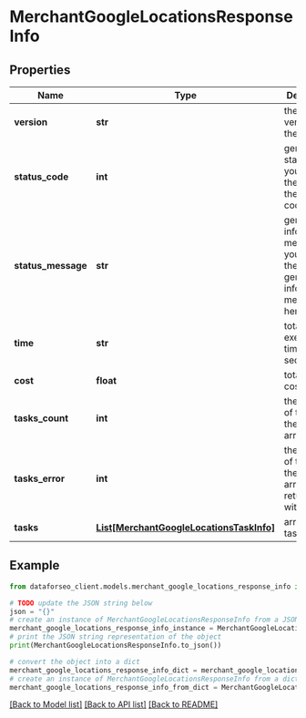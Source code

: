 # MerchantGoogleLocationsResponseInfo


## Properties

Name | Type | Description | Notes
------------ | ------------- | ------------- | -------------
**version** | **str** | the current version of the API | [optional] 
**status_code** | **int** | general status code you can find the full list of the response codes here | [optional] 
**status_message** | **str** | general informational message you can find the full list of general informational messages here | [optional] 
**time** | **str** | total execution time, seconds | [optional] 
**cost** | **float** | total tasks cost, USD | [optional] 
**tasks_count** | **int** | the number of tasks in the tasks array | [optional] 
**tasks_error** | **int** | the number of tasks in the tasks array returned with an error | [optional] 
**tasks** | [**List[MerchantGoogleLocationsTaskInfo]**](MerchantGoogleLocationsTaskInfo.md) | array of tasks | [optional] 

## Example

```python
from dataforseo_client.models.merchant_google_locations_response_info import MerchantGoogleLocationsResponseInfo

# TODO update the JSON string below
json = "{}"
# create an instance of MerchantGoogleLocationsResponseInfo from a JSON string
merchant_google_locations_response_info_instance = MerchantGoogleLocationsResponseInfo.from_json(json)
# print the JSON string representation of the object
print(MerchantGoogleLocationsResponseInfo.to_json())

# convert the object into a dict
merchant_google_locations_response_info_dict = merchant_google_locations_response_info_instance.to_dict()
# create an instance of MerchantGoogleLocationsResponseInfo from a dict
merchant_google_locations_response_info_from_dict = MerchantGoogleLocationsResponseInfo.from_dict(merchant_google_locations_response_info_dict)
```
[[Back to Model list]](../README.md#documentation-for-models) [[Back to API list]](../README.md#documentation-for-api-endpoints) [[Back to README]](../README.md)


